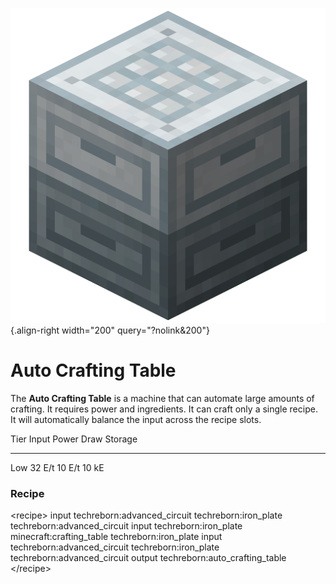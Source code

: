 ![Auto Crafting Table](/media/mods/techreborn/auto_crafting_table.png){.align-right width="200" query="?nolink&200"}

# Auto Crafting Table

The **Auto Crafting Table** is a machine that can automate large amounts of crafting. It requires power and ingredients. It can craft only a single recipe. It will automatically balance the input across the recipe slots.

  Tier   Input    Power Draw   Storage
  ------ -------- ------------ ---------
  Low    32 E/t   10 E/t       10 kE

### Recipe

\<recipe\> input techreborn:advanced_circuit techreborn:iron_plate techreborn:advanced_circuit input techreborn:iron_plate minecraft:crafting_table techreborn:iron_plate input techreborn:advanced_circuit techreborn:iron_plate techreborn:advanced_circuit output techreborn:auto_crafting_table \</recipe\>
